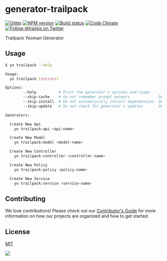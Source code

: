 # generator-trailpack

[![Gitter][gitter-image]][gitter-url]
[![NPM version][npm-image]][npm-url]
[![Build status][ci-image]][ci-url]
[![Code Climate][codeclimate-image]][codeclimate-url]
[![Follow @trailsjs on Twitter][twitter-image]][twitter-url]

Trailpack Yeoman Generator.

## Usage
```sh
$ yo trailpack --help

Usage:
  yo trailpack [options] 

Options:
        --help          # Print the generator's options and usage
        --skip-cache    # Do not remember prompt answers             Default: false
        --skip-install  # Do not automatically install dependencies  Default: false
        --skip-update   # Do not check for generator's updates       Default: false

Generators:

  Create New Api
    yo trailpack:api <api-name>

  Create New Model
    yo trailpack:model <model-name>

  Create New Controller
    yo trailpack:controller <controller-name>

  Create New Policy
    yo trailpack:policy <policy-name>

  Create New Service
    yo trailpack:service <service-name>
```

## Contributing
We love contributions! Please check out our [Contributor's Guide](https://github.com/trailsjs/trails/blob/master/.github/CONTRIBUTING.md) for more
information on how our projects are organized and how to get started.

## License
[MIT](https://github.com/trailsjs/trails/blob/master/LICENSE)

<img src="http://i.imgur.com/dCjNisP.png">

[npm-image]: https://img.shields.io/npm/v/trails.svg?style=flat-square
[npm-url]: https://npmjs.org/package/generator-trailpack
[ci-image]: https://img.shields.io/travis/trailsjs/generator-trailpack/master.svg?style=flat-square
[ci-url]: https://travis-ci.org/trailsjs/generator-trailpack
[codeclimate-image]: https://img.shields.io/codeclimate/github/trailsjs/generator-trailpack.svg?style=flat-square
[codeclimate-url]: https://codeclimate.com/github/trailsjs/generator-trailpack
[gitter-image]: http://img.shields.io/badge/+%20GITTER-JOIN%20CHAT%20%E2%86%92-1DCE73.svg?style=flat-square
[gitter-url]: https://gitter.im/trailsjs/generator-trailpack
[twitter-image]: https://img.shields.io/twitter/follow/trailsjs.svg?style=social
[twitter-url]: https://twitter.com/trailsjs
